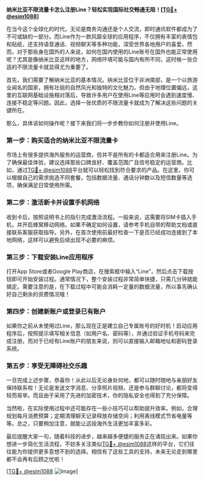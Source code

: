 **纳米比亚不限流量卡怎么注册Line？轻松实现国际社交畅通无阻！[[TG💪+ @esim1088](https://t.me/s/esim1088)]**

在当今这个全球化的时代，无论是商务沟通还是个人交流，即时通讯软件都成为了不可或缺的一部分。而Line作为一款风靡全球的应用程序，不仅拥有丰富的表情包和贴纸，还支持语音通话、视频聊天等多种功能，深受世界各地用户的喜爱。然而，对于那些身在国外的人来说，如何在国内使用的Line账号在国外也能正常使用呢？尤其是像纳米比亚这样的地方，网络环境可能与国内有所不同，这时候一张合适的不限流量卡就显得尤为重要了。

首先，我们需要了解纳米比亚的基本情况。纳米比亚位于非洲南部，是一个以旅游业闻名的国家，拥有壮丽的自然风光和独特的文化魅力。但由于地理位置偏远，这里的互联网基础设施相对落后，导致许多用户在使用Line等应用时会遇到速度慢、连接不稳定等问题。因此，选择一张优质的不限流量卡就成为了解决这些问题的关键所在。

那么，具体该如何操作呢？接下来我们将一步步教你如何注册并使用Line。

### 第一步：购买适合的纳米比亚不限流量卡

市场上有很多提供海外服务的运营商，但并不是所有的卡都适合用来注册Line。为了确保最佳体验，建议选择那些口碑良好、覆盖范围广且信号稳定的运营商。比如，通过[TG💪+ @esim1088](https://t.me/s/esim1088)平台就可以轻松找到符合要求的产品。在这里，你可以根据自己的需求挑选不同套餐，包括数据流量、通话分钟数以及短信数量等选项，确保满足日常使用所需。

### 第二步：激活新卡并设置手机网络

收到卡后，按照说明书上的指引完成激活流程。一般来说，这需要将SIM卡插入手机，并开启蜂窝移动网络。如果不确定如何设置，请参考手机自带的帮助文档或直接联系客服获取指导。另外，在首次使用前最好检查一下是否已经成功连接到了本地网络，这样可以避免后续出现不必要的麻烦。

### 第三步：下载安装Line应用程序

打开App Store或者Google Play商店，在搜索框中输入“Line”，然后点击下载按钮即可开始安装过程。通常情况下，整个安装过程非常简单快捷，只需几分钟就能搞定。需要注意的是，在下载过程中可能会消耗一定量的数据流量，所以事先确认好自己剩余的资费情况哦！

### 第四步：创建新账户或登录已有账户

如果你之前从未使用过Line，那么现在正是建立自己专属账号的好时机！启动应用程序后，按照提示填写相关信息（如用户名、密码等），并通过验证手机号码来完成注册。而对于已经有Line账户的朋友来说，则可以直接输入邮箱地址和密码登录系统。

### 第五步：享受无障碍社交乐趣

一旦完成上述步骤，恭喜你！从此以后无论身处何地，都可以随时随地与亲朋好友保持联系啦！无论是发送文字消息、分享照片视频，还是参与群聊讨论，都将变得轻而易举。而且由于采用了先进的加密技术，你的隐私安全也得到了充分保障。

当然啦，在实际使用过程中还可能存在一些小技巧可以帮助提升效率。例如，合理规划每月消费预算；定期清理聊天记录释放存储空间；利用离线模式节省电量等等。总之，只要稍加注意，就能让这段海外生活更加丰富多彩。

最后提醒大家一句，随着科技的进步，越来越多便捷的服务正在涌现出来。如果你想进一步简化生活流程，不妨多关注类似[TG💪+ @esim1088](https://t.me/s/esim1088)这样的平台，它们往往能为你提供更多意想不到的选择。相信有了这些工具的支持，未来无论走到哪里都不会再有后顾之忧啦！

[[TG💪+ @esim1088](https://t.me/s/esim1088) ![Image](https://i.postimg.cc/4NQfJmqS/Snipaste-2025-05-13-00-14-12.png)]